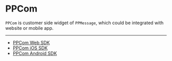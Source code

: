 # PPCom

`PPCom` is customer side widget of `PPMessage`, which could be integrated with website or mobile app.

------

* [PPCom Web SDK](./web-sdk.md)
* [PPCom iOS SDK](./ios-sdk.md)
* [PPCom Android SDK](./android-sdk.md)
